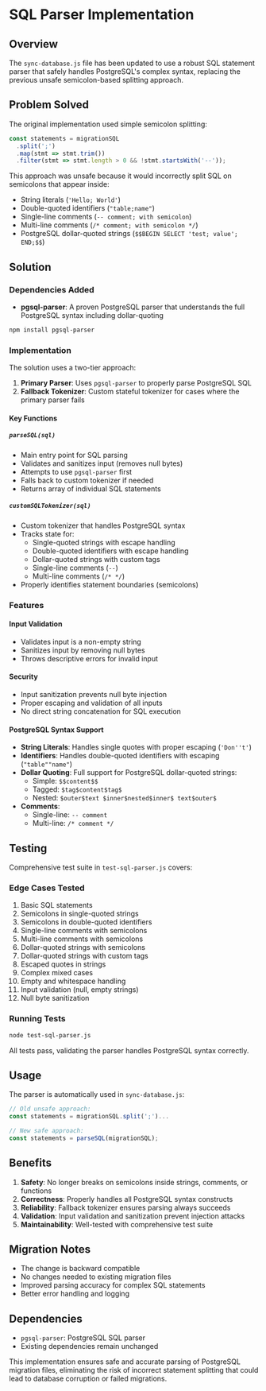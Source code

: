 # SQL Parser Implementation

## Overview

The `sync-database.js` file has been updated to use a robust SQL statement parser that safely handles PostgreSQL's complex syntax, replacing the previous unsafe semicolon-based splitting approach.

## Problem Solved

The original implementation used simple semicolon splitting:
```javascript
const statements = migrationSQL
  .split(';')
  .map(stmt => stmt.trim())
  .filter(stmt => stmt.length > 0 && !stmt.startsWith('--'));
```

This approach was unsafe because it would incorrectly split SQL on semicolons that appear inside:
- String literals (`'Hello; World'`)
- Double-quoted identifiers (`"table;name"`)
- Single-line comments (`-- comment; with semicolon`)
- Multi-line comments (`/* comment; with semicolon */`)
- PostgreSQL dollar-quoted strings (`$$BEGIN SELECT 'test; value'; END;$$`)

## Solution

### Dependencies Added

- **pgsql-parser**: A proven PostgreSQL parser that understands the full PostgreSQL syntax including dollar-quoting

```bash
npm install pgsql-parser
```

### Implementation

The solution uses a two-tier approach:

1. **Primary Parser**: Uses `pgsql-parser` to properly parse PostgreSQL SQL
2. **Fallback Tokenizer**: Custom stateful tokenizer for cases where the primary parser fails

#### Key Functions

##### `parseSQL(sql)`
- Main entry point for SQL parsing
- Validates and sanitizes input (removes null bytes)
- Attempts to use `pgsql-parser` first
- Falls back to custom tokenizer if needed
- Returns array of individual SQL statements

##### `customSQLTokenizer(sql)`
- Custom tokenizer that handles PostgreSQL syntax
- Tracks state for:
  - Single-quoted strings with escape handling
  - Double-quoted identifiers with escape handling
  - Dollar-quoted strings with custom tags
  - Single-line comments (`--`)
  - Multi-line comments (`/* */`)
- Properly identifies statement boundaries (semicolons)

### Features

#### Input Validation
- Validates input is a non-empty string
- Sanitizes input by removing null bytes
- Throws descriptive errors for invalid input

#### Security
- Input sanitization prevents null byte injection
- Proper escaping and validation of all inputs
- No direct string concatenation for SQL execution

#### PostgreSQL Syntax Support
- **String Literals**: Handles single quotes with proper escaping (`'Don''t'`)
- **Identifiers**: Handles double-quoted identifiers with escaping (`"table""name"`)
- **Dollar Quoting**: Full support for PostgreSQL dollar-quoted strings:
  - Simple: `$$content$$`
  - Tagged: `$tag$content$tag$`
  - Nested: `$outer$text $inner$nested$inner$ text$outer$`
- **Comments**: 
  - Single-line: `-- comment`
  - Multi-line: `/* comment */`

## Testing

Comprehensive test suite in `test-sql-parser.js` covers:

### Edge Cases Tested
1. Basic SQL statements
2. Semicolons in single-quoted strings
3. Semicolons in double-quoted identifiers
4. Single-line comments with semicolons
5. Multi-line comments with semicolons
6. Dollar-quoted strings with semicolons
7. Dollar-quoted strings with custom tags
8. Escaped quotes in strings
9. Complex mixed cases
10. Empty and whitespace handling
11. Input validation (null, empty strings)
12. Null byte sanitization

### Running Tests
```bash
node test-sql-parser.js
```

All tests pass, validating the parser handles PostgreSQL syntax correctly.

## Usage

The parser is automatically used in `sync-database.js`:

```javascript
// Old unsafe approach:
const statements = migrationSQL.split(';')...

// New safe approach:
const statements = parseSQL(migrationSQL);
```

## Benefits

1. **Safety**: No longer breaks on semicolons inside strings, comments, or functions
2. **Correctness**: Properly handles all PostgreSQL syntax constructs
3. **Reliability**: Fallback tokenizer ensures parsing always succeeds
4. **Validation**: Input validation and sanitization prevent injection attacks
5. **Maintainability**: Well-tested with comprehensive test suite

## Migration Notes

- The change is backward compatible
- No changes needed to existing migration files
- Improved parsing accuracy for complex SQL statements
- Better error handling and logging

## Dependencies

- `pgsql-parser`: PostgreSQL SQL parser
- Existing dependencies remain unchanged

This implementation ensures safe and accurate parsing of PostgreSQL migration files, eliminating the risk of incorrect statement splitting that could lead to database corruption or failed migrations.
